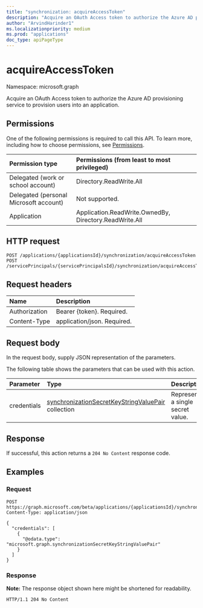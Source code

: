 ```yaml
---
title: "synchronization: acquireAccessToken"
description: "Acquire an OAuth Access token to authorize the Azure AD provisioning service to provision users into an application"
author: "ArvindHarinder1"
ms.localizationpriority: medium
ms.prod: "applications"
doc_type: apiPageType
---
```


# acquireAccessToken
Namespace: microsoft.graph

Acquire an OAuth Access token to authorize the Azure AD provisioning service to provision users into an application.

## Permissions
One of the following permissions is required to call this API. To learn more, including how to choose permissions, see [Permissions](/graph/permissions-reference).

|Permission type|Permissions (from least to most privileged)|
|:---|:---|
|Delegated (work or school account)|Directory.ReadWrite.All|
|Delegated (personal Microsoft account)|Not supported.|
|Application|Application.ReadWrite.OwnedBy, Directory.ReadWrite.All|

## HTTP request

<!-- {
  "blockType": "ignored"
}
-->
``` http
POST /applications/{applicationsId}/synchronization/acquireAccessToken
POST /servicePrincipals/{servicePrincipalsId}/synchronization/acquireAccessToken
```

## Request headers
|Name|Description|
|:---|:---|
|Authorization|Bearer {token}. Required.|
|Content-Type|application/json. Required.|

## Request body
In the request body, supply JSON representation of the parameters.

The following table shows the parameters that can be used with this action.

|Parameter|Type|Description|
|:---|:---|:---|
|credentials|[synchronizationSecretKeyStringValuePair](../resources/synchronization-synchronizationsecretkeystringvaluepair.md) collection|Represents a single secret value.|



## Response

If successful, this action returns a `204 No Content` response code.

## Examples

### Request

<!-- {
  "blockType": "request",
  "name": "synchronization_acquireaccesstoken"
}
-->
``` http
POST https://graph.microsoft.com/beta/applications/{applicationsId}/synchronization/acquireAccessToken
Content-Type: application/json

{
  "credentials": [
    {
      "@odata.type": "microsoft.graph.synchronizationSecretKeyStringValuePair"
    }
  ]
}
```

### Response
**Note:** The response object shown here might be shortened for readability.
<!-- {
  "blockType": "response",
  "truncated": true
}
-->
``` http
HTTP/1.1 204 No Content
```


